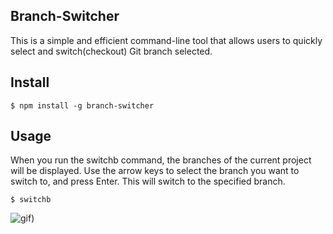 ## Branch-Switcher

This is a simple and efficient command-line tool that allows users to quickly select and switch(checkout) Git branch selected.

## Install

```
$ npm install -g branch-switcher
```

## Usage
When you run the switchb command, the branches of the current project will be displayed. Use the arrow keys to select the branch you want to switch to, and press Enter. This will switch to the specified branch.

```
$ switchb
```

![gif)](https://github.com/user-attachments/assets/28083758-680a-4c6f-a149-5eb9c3a225f9)

